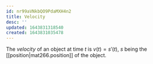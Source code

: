 ```yaml
---
id: nr99aVNkbQO9PdaMXH4n2
title: Velocity
desc: ''
updated: 1643831318540
created: 1643831035478
---
```


The *velocity* of an object at time $t$ is $v(t)=s\prime(t)$, $s$ being the [[position|mat266.position]] of the object.